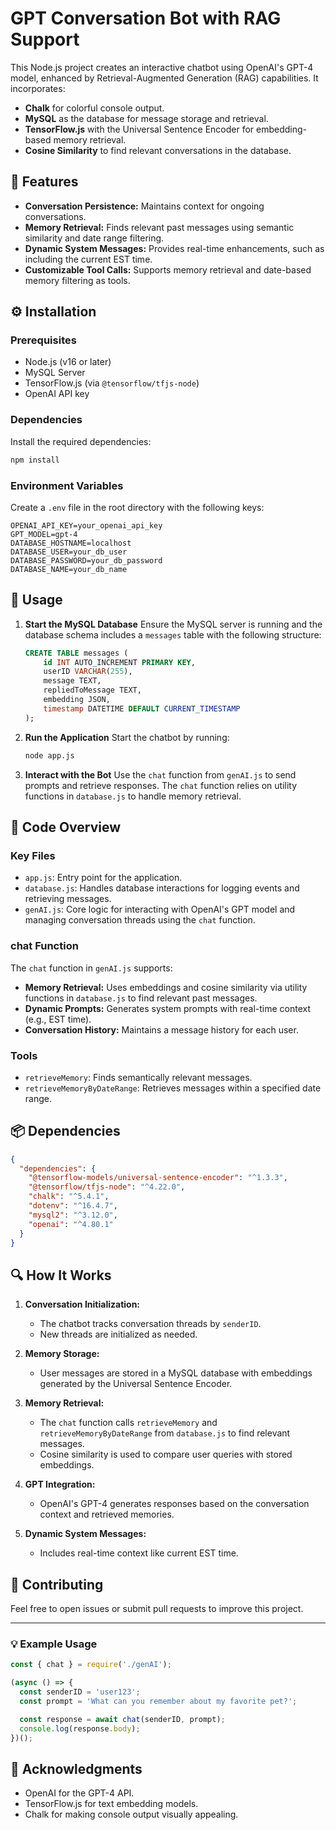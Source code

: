 # GPT Conversation Bot with RAG Support

This Node.js project creates an interactive chatbot using OpenAI's GPT-4 model, enhanced by Retrieval-Augmented Generation (RAG) capabilities. It incorporates:

- **Chalk** for colorful console output.
- **MySQL** as the database for message storage and retrieval.
- **TensorFlow.js** with the Universal Sentence Encoder for embedding-based memory retrieval.
- **Cosine Similarity** to find relevant conversations in the database.

## 🚀 Features

- **Conversation Persistence:** Maintains context for ongoing conversations.
- **Memory Retrieval:** Finds relevant past messages using semantic similarity and date range filtering.
- **Dynamic System Messages:** Provides real-time enhancements, such as including the current EST time.
- **Customizable Tool Calls:** Supports memory retrieval and date-based memory filtering as tools.

## ⚙️ Installation

### Prerequisites

- Node.js (v16 or later)
- MySQL Server
- TensorFlow.js (via `@tensorflow/tfjs-node`)
- OpenAI API key

### Dependencies

Install the required dependencies:

```bash
npm install
```

### Environment Variables

Create a `.env` file in the root directory with the following keys:

```env
OPENAI_API_KEY=your_openai_api_key
GPT_MODEL=gpt-4
DATABASE_HOSTNAME=localhost
DATABASE_USER=your_db_user
DATABASE_PASSWORD=your_db_password
DATABASE_NAME=your_db_name
```

## 📝 Usage

1. **Start the MySQL Database**
   Ensure the MySQL server is running and the database schema includes a `messages` table with the following structure:

   ```sql
   CREATE TABLE messages (
       id INT AUTO_INCREMENT PRIMARY KEY,
       userID VARCHAR(255),
       message TEXT,
       repliedToMessage TEXT,
       embedding JSON,
       timestamp DATETIME DEFAULT CURRENT_TIMESTAMP
   );
   ```

2. **Run the Application**
   Start the chatbot by running:

   ```bash
   node app.js
   ```

3. **Interact with the Bot**
   Use the `chat` function from `genAI.js` to send prompts and retrieve responses. The `chat` function relies on utility functions in `database.js` to handle memory retrieval.

## 📂 Code Overview

### Key Files

- `app.js`: Entry point for the application.
- `database.js`: Handles database interactions for logging events and retrieving messages.
- `genAI.js`: Core logic for interacting with OpenAI's GPT model and managing conversation threads using the `chat` function.

### chat Function

The `chat` function in `genAI.js` supports:

- **Memory Retrieval:** Uses embeddings and cosine similarity via utility functions in `database.js` to find relevant past messages.
- **Dynamic Prompts:** Generates system prompts with real-time context (e.g., EST time).
- **Conversation History:** Maintains a message history for each user.

### Tools

- `retrieveMemory`: Finds semantically relevant messages.
- `retrieveMemoryByDateRange`: Retrieves messages within a specified date range.

## 📦 Dependencies

```json
{
  "dependencies": {
    "@tensorflow-models/universal-sentence-encoder": "^1.3.3",
    "@tensorflow/tfjs-node": "^4.22.0",
    "chalk": "^5.4.1",
    "dotenv": "^16.4.7",
    "mysql2": "^3.12.0",
    "openai": "^4.80.1"
  }
}
```

## 🔍 How It Works

1. **Conversation Initialization:**
   - The chatbot tracks conversation threads by `senderID`.
   - New threads are initialized as needed.

2. **Memory Storage:**
   - User messages are stored in a MySQL database with embeddings generated by the Universal Sentence Encoder.

3. **Memory Retrieval:**
   - The `chat` function calls `retrieveMemory` and `retrieveMemoryByDateRange` from `database.js` to find relevant messages.
   - Cosine similarity is used to compare user queries with stored embeddings.

4. **GPT Integration:**
   - OpenAI's GPT-4 generates responses based on the conversation context and retrieved memories.

5. **Dynamic System Messages:**
   - Includes real-time context like current EST time.

## 🤝 Contributing

Feel free to open issues or submit pull requests to improve this project.

---

### 💡 Example Usage

```javascript
const { chat } = require('./genAI');

(async () => {
  const senderID = 'user123';
  const prompt = 'What can you remember about my favorite pet?';

  const response = await chat(senderID, prompt);
  console.log(response.body);
})();
```

## 🙏 Acknowledgments

- OpenAI for the GPT-4 API.
- TensorFlow.js for text embedding models.
- Chalk for making console output visually appealing.